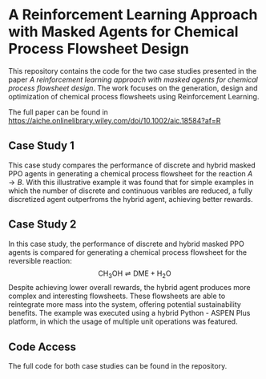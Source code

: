 # A Reinforcement Learning Approach with Masked Agents for Chemical Process Flowsheet Design

This repository contains the code for the two case studies presented in the paper *A reinforcement learning approach with masked agents for chemical process flowsheet design*. 
The work focuses on the generation, design and optimization of chemical process flowsheets using Reinforcement Learning. 

The full paper can be found in <https://aiche.onlinelibrary.wiley.com/doi/10.1002/aic.18584?af=R>

## Case Study 1
This case study compares the performance of discrete and hybrid masked PPO agents in generating a chemical process flowsheet for the reaction $A \rightarrow B$. With this illustrative example it was found that for simple examples in which the number of discrete and continuous varibles are reduced, a fully discretized agent outperfroms the hybrid agent, achieving better rewards. 

  
## Case Study 2
In this case study, the performance of discrete and hybrid masked PPO agents is compared for generating a chemical process flowsheet for the reversible reaction:
$$ \text{CH}_3\text{OH} \rightleftharpoons \text{DME} + \text{H}_2\text{O}$$
Despite achieving lower overall rewards, the hybrid agent produces more complex and interesting flowsheets. These flowsheets are able to reintegrate more mass into the system, offering potential sustainability benefits. The example was executed using a hybrid Python - ASPEN Plus platform, in which the usage of multiple unit operations was featured.

## Code Access
The full code for both case studies can be found in the repository. 